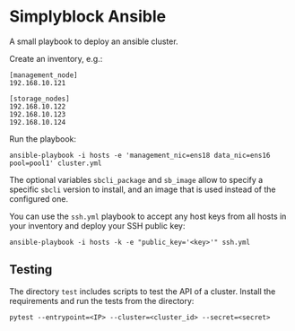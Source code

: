 # Simplyblock Ansible
A small playbook to deploy an ansible cluster.

Create an inventory, e.g.:
```
[management_node]
192.168.10.121

[storage_nodes]
192.168.10.122
192.168.10.123
192.168.10.124
```

Run the playbook:
```
ansible-playbook -i hosts -e 'management_nic=ens18 data_nic=ens16 pool=pool1' cluster.yml
```
The optional variables `sbcli_package` and `sb_image` allow to specify a specific `sbcli` version to install, and an image that is used instead of the configured one.

You can use the `ssh.yml` playbook to accept any host keys from all hosts in your inventory and deploy your SSH public key:

```
ansible-playbook -i hosts -k -e "public_key='<key>'" ssh.yml
```

## Testing
The directory `test` includes scripts to test the API of a cluster.
Install the requirements and run the tests from the directory:

```
pytest --entrypoint=<IP> --cluster=<cluster_id> --secret=<secret>
```
